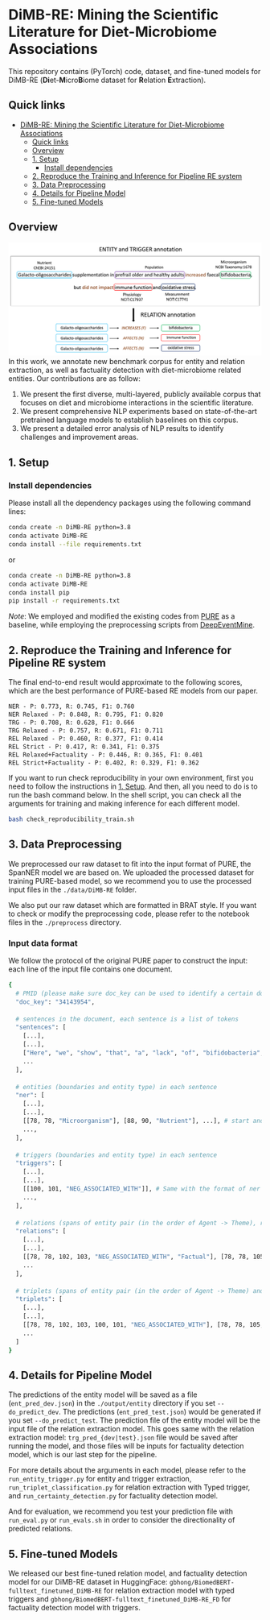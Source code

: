 # DiMB-RE: Mining the Scientific Literature for Diet-Microbiome Associations

This repository contains (PyTorch) code, dataset, and fine-tuned models for DiMB-RE (**Di**et-**M**icro**B**iome dataset for **R**elation **E**xtraction).

## Quick links
- [DiMB-RE: Mining the Scientific Literature for Diet-Microbiome Associations](#dimb-re-mining-the-scientific-literature-for-diet-microbiome-associations)
  - [Quick links](#quick-links)
  - [Overview](#overview)
  - [1. Setup](#1-setup)
    - [Install dependencies](#install-dependencies)
  - [2. Reproduce the Training and Inference for Pipeline RE system](#2-reproduce-the-training-and-inference-for-pipeline-re-system)
  - [3. Data Preprocessing](#3-data-preprocessing)
  - [4. Details for Pipeline Model](#4-details-for-pipeline-model)
  <!-- - [4. Details for Entity and Trigger Extraction Model](#4-details-for-entity-and-trigger-extraction-model)
  - [5. Details for RE Model (Under construction)](#5-details-for-re-model)
  - [6. Details for Factuality Detection Model (Under construction)](#6-details-for-factuality-detection-model) -->
  - [5. Fine-tuned Models](#5-fine-tuned-models)

## Overview
![](./figs/annotation-example-new-wb.png)
In this work, we annotate new benchmark corpus for entity and relation extraction, as well as factuality detection with diet-microbiome related entities. Our contributions are as follow:

1. We present the first diverse, multi-layered, publicly available corpus that focuses on diet and microbiome interactions in the scientific literature.
2. We present comprehensive NLP experiments based on state-of-the-art pretrained language models to establish baselines on this corpus.
3. We present a detailed error analysis of NLP results to identify challenges and improvement areas.

<!-- Please find more details of this work in our [paper](https://arxiv.org/pdf/2010.12812.pdf). -->

## 1. Setup

### Install dependencies
Please install all the dependency packages using the following command lines:
```bash
conda create -n DiMB-RE python=3.8
conda activate DiMB-RE
conda install --file requirements.txt
```
or
```bash
conda create -n DiMB-RE python=3.8
conda activate DiMB-RE
conda install pip
pip install -r requirements.txt
```

*Note*: We employed and modified the existing codes from [PURE](https://github.com/princeton-nlp/PURE) as a baseline, while employing the preprocessing scripts from [DeepEventMine](https://github.com/aistairc/DeepEventMine/tree/master/scripts).


## 2. Reproduce the Training and Inference for Pipeline RE system
<!-- ## Quick Start -->

<!-- For simple reproducibility check, you can run this [Colab Notebook](https://colab.research.google.com/drive/1abCEYlFOCmu7yO7TQQeHOwVPCDX8H4Rs?usp=sharing) which is to train end-to-end system from NER-RE-Factuality Detection. -->

The final end-to-end result would approximate to the following scores, which are the best performance of PURE-based RE models from our paper.

```plaintext
NER - P: 0.773, R: 0.745, F1: 0.760
NER Relaxed - P: 0.848, R: 0.795, F1: 0.820
TRG - P: 0.708, R: 0.628, F1: 0.666
TRG Relaxed - P: 0.757, R: 0.671, F1: 0.711
REL Relaxed - P: 0.460, R: 0.377, F1: 0.414
REL Strict - P: 0.417, R: 0.341, F1: 0.375
REL Relaxed+Factuality - P: 0.446, R: 0.365, F1: 0.401
REL Strict+Factuality - P: 0.402, R: 0.329, F1: 0.362

```

If you want to run check reproducibility in your own environment, first you need to follow the instructions in [1. Setup](#1-setup). And then, all you need to do is to run the bash command below. In the shell script, you can check all the arguments for training and making inference for each different model.

```bash
bash check_reproducibility_train.sh

```

## 3. Data Preprocessing
We preprocessed our raw dataset to fit into the input format of PURE, the SpanNER model we are based on. We uploaded the processed dataset for training PURE-based model, so we recommend you to use the processed input files in the `./data/DiMB-RE` folder. 

We also put our raw dataset which are formatted in BRAT style. If you want to check or modify the preprocessing code, please refer to the notebook files in the `./preprocess` directory. 

### Input data format
We follow the protocol of the original PURE paper to construct the input: each line of the input file contains one document.

```bash
{
  # PMID (please make sure doc_key can be used to identify a certain document)
  "doc_key": "34143954",

  # sentences in the document, each sentence is a list of tokens
  "sentences": [
    [...],
    [...],
    ["Here", "we", "show", "that", "a", "lack", "of", "bifidobacteria", ...],
    ...
  ],

  # entities (boundaries and entity type) in each sentence
  "ner": [
    [...],
    [...],
    [[78, 78, "Microorganism"], [88, 90, "Nutrient"], ...], # start and end indices are document-level, token-based spans 
    ...,
  ],

  # triggers (boundaries and entity type) in each sentence
  "triggers": [
    [...],
    [...],
    [[100, 101, "NEG_ASSOCIATED_WITH"]], # Same with the format of ner values.
    ...,
  ],

  # relations (spans of entity pair (in the order of Agent -> Theme), relation type, and factuality value) in each sentence
  "relations": [
    [...],
    [...],
    [[78, 78, 102, 103, "NEG_ASSOCIATED_WITH", "Factual"], [78, 78, 105, 106, "NEG_ASSOCIATED_WITH", "Factual"]], 
    ...
  ],

  # triplets (spans of entity pair (in the order of Agent -> Theme) and trigger mention, relation type) in each sentence
  "triplets": [
    [...],
    [...],
    [[78, 78, 102, 103, 100, 101, "NEG_ASSOCIATED_WITH"], [78, 78, 105, 106, 100, 101, "NEG_ASSOCIATED_WITH"]], # We require the information of trigger mention spans to pass them as inputs for triplet classification
    ...
  ]
}
```

## 4. Details for Pipeline Model

The predictions of the entity model will be saved as a file (`ent_pred_dev.json`) in the `./output/entity` directory if you set `--do_predict_dev`. The predictions (`ent_pred_test.json`) would be generated if you set `--do_predict_test`. The prediction file of the entity model will be the input file of the relation extraction model. This goes same with the relation extraction model: `trg_pred_{dev|test}.json` file would be saved after running the model, and those files will be inputs for factuality detection model, which is our last step for the pipeline.

For more details about the arguments in each model, please refer to the `run_entity_trigger.py` for entity and trigger extraction, `run_triplet_classification.py` for relation extraction with Typed trigger, and `run_certainty_detection.py` for factuality detection model. 

And for evaluation, we recommend you test your prediction file with `run_eval.py` or `run_evals.sh` in order to consider the directionality of predicted relations.

<!-- ## 4. Details for Entity and Trigger Extraction Model -->

<!-- Below is the python command to run training/evaluation with different kinds of arguments:

```bash
python run_entity_trigger.py \
  --task pn_reduced_trg --pipeline_task entity \
  --do_train --do_predict_test \
  --output_dir $output_dir \
  --entity_output_dir $entity_output_dir \
  --data_dir "${data_dir}${dataset}" \
  --context_window $ner_cw --max_seq_length $max_seq_length \
  --train_batch_size $ner_bs  --eval_batch_size $ner_bs \
  --learning_rate $ner_plm_lr --task_learning_rate $ner_task_lr \
  --num_epoch $n_epochs --eval_per_epoch 0.33 --max_patience $ner_patience \
  --model $MODEL \
  --max_span_length_entity $max_span_len_ent --max_span_length_trigger $max_span_len_trg \
  --extract_trigger --dual_classifier \
  --seed $SEED
```

Arguments:
* `--task`: Related with constant variables (task-specific labels). Check `./shared/const.py` for more details.
* `--pipeline_task`: Specify what kind of task to perform among the three pipeline tasks.
* `--do_train`, `--do_eval`: Wge
* `--learning_rate`: the learning rate for BERT encoder parameters.
* `--learning_rate`: the learning rate for BERT encoder parameters.
* `--task_learning_rate`: the learning rate for task-specific parameters, i.e., the classifier head after the encoder.
* `--context_window`: the context window size used in the model. `0` means using no contexts. In our cross-sentence entity experiments, we use `--context_window 300` for BERT models and SciBERT models and use `--context_window 100` for ALBERT models.
* `--model`: the base transformer model. We use `bert-base-uncased` and `albert-xxlarge-v1` for ACE04/ACE05 and use `allenai/scibert_scivocab_uncased` for SciERC.
* `--eval_test`: whether evaluate on the test set or not. -->

<!-- The predictions of the entity model will be saved as a file (`ent_pred_dev.json`) in the `./output/entity` directory if you set `--do_predict_dev`. The predictions (`ent_pred_test.json`) would be generated if you set `--do_predict_test`. The prediction file of the entity model will be the input file of the relation extraction model.  -->

<!-- ## 3. Details for Training Model (Under construction): -->
<!-- ### Input data format for the relation model
The input data format of the relation model is almost the same as that of the entity model, except that there is one more filed `."predicted_ner"` to store the predictions of the entity model.
```bash
{
  "doc_key": "CNN_ENG_20030306_083604.6",
  "sentences": [...],
  "ner": [...],
  "relations": [...],
  "predicted_ner": [
    [...],
    [...],
    [[26, 26, "LOC"], [14, 15, "PER"], ...],
    ...
  ]
}
```

### Train/evaluate the relation model (Under construction):
You can use `run_relation.py` with `--do_train` to train a relation model and with `--do_eval` to evaluate a relation model. A trianing command template is as follow:
```bash
python run_relation.py \
  --task {ace05 | ace04 | scierc} \
  --do_train --train_file {path to the training json file of the dataset} \
  --do_eval [--eval_test] [--eval_with_gold] \
  --model {bert-base-uncased | albert-xxlarge-v1 | allenai/scibert_scivocab_uncased} \
  --do_lower_case \
  --train_batch_size 32 \
  --eval_batch_size 32 \
  --learning_rate 2e-5 \
  --num_train_epochs 10 \
  --context_window {0 | 100} \
  --max_seq_length {128 | 228} \
  --entity_output_dir {path to output files of the entity model} \
  --output_dir {directory of output files}
```
Arguments:
* `--eval_with_gold`: whether evaluate the model with the gold entities provided.
* `--entity_output_dir`: the output directory of the entity model. The prediction files (`ent_pred_dev.json` or `ent_pred_test.json`) of the entity model should be in this directory.

The prediction results will be stored in the file `predictions.json` in the folder `output_dir`, and the format will be almost the same with the output file from the entity model, except that there is one more field `"predicted_relations"` for each document.

You can run the evaluation script to output the end-to-end performance  (`Ent`, `Rel`, and `Rel+`) of the predictions.
```bash
python run_eval.py --prediction_file {path to output_dir}/predictions.json
```

*Note*: Training/evaluation performance might be slightly different from the reported numbers in the paper, depending on the number of GPUs, batch size, and so on. -->

<!-- ### Approximation relation model
You can use the following command to train an approximation model.
```bash
python run_relation_approx.py \
 --task {ace05 | ace04 | scierc} \
 --do_train --train_file {path to the training json file of the dataset} \
 --do_eval [--eval_with_gold] \
 --model {bert-base-uncased | allenai/scibert_scivocab_uncased} \
 --do_lower_case \
 --train_batch_size 32 \
 --eval_batch_size 32 \
 --learning_rate 2e-5 \
 --num_train_epochs 10 \
 --context_window {0 | 100} \
 --max_seq_length {128 | 228} \
 --entity_output_dir {path to output files of the entity model} \
 --output_dir {directory of output files}
```

Once you have a trained approximation model, you can enable efficient batch computation during inference with `--batch_computation`:
```bash
python run_relation_approx.py \
 --task {ace05 | ace04 | scierc} \
 --do_eval [--eval_test] [--eval_with_gold] \
 --model {bert-base-uncased | allenai/scibert_scivocab_uncased} \
 --do_lower_case \
 --eval_batch_size 32 \
 --context_window {0 | 100} \
 --max_seq_length 250 \
 --entity_output_dir {path to output files of the entity model} \
 --output_dir {directory of output files} \
 --batch_computation
```
*Note*: the current code does not support approximation models based on ALBERT. -->

## 5. Fine-tuned Models
We released our best fine-tuned relation model, and factuality detection model for our DiMB-RE dataset in HuggingFace: `gbhong/BiomedBERT-fulltext_finetuned_DiMB-RE` for relation extraction model with typed triggers and `gbhong/BiomedBERT-fulltext_finetuned_DiMB-RE_FD` for factuality detection model with triggers.

<!-- ## Citation

**Authors:** Gibong Hong, Veronica Hindle, Nadine M. Veasley, Hannah D. Holscher, and Halil Kilicoglu

**Year:** 2024

**Title:** DiMB-RE: Mining the Scientific Literature for Diet-Microbiome Associations

**Journal (Under Review):** Bioinformatics

**Status:** Manuscript under review -->

<!-- ## Bugs or Questions?
If you have any questions related to the code or the paper, feel free to email Zexuan Zhong `(zzhong@cs.princeton.edu)`. If you encounter any problems when using the code, or want to report a bug, you can open an issue. Please try to specify the problem with details so we can help you better and quicker! -->

<!-- ## Citation
If you use our code in your research, please cite our work:
```bibtex
@inproceedings{zhong2021frustratingly,
   title={A Frustratingly Easy Approach for Entity and Relation Extraction},
   author={Zhong, Zexuan and Chen, Danqi},
   booktitle={North American Association for Computational Linguistics (NAACL)},
   year={2021}
} -->
```
